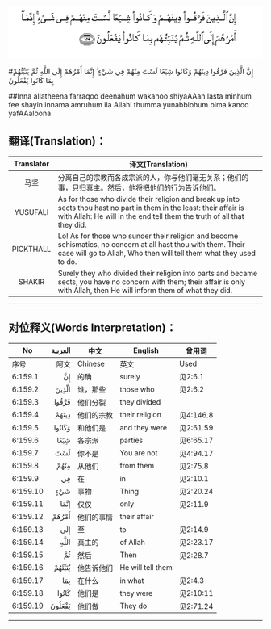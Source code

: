 ![006:159](images/006_159.gif)

#إِنَّ الَّذِينَ فَرَّقُوا دِينَهُمْ وَكَانُوا شِيَعًا لَسْتَ مِنْهُمْ فِي شَيْءٍ ۚ إِنَّمَا أَمْرُهُمْ إِلَى اللَّهِ ثُمَّ يُنَبِّئُهُمْ بِمَا كَانُوا يَفْعَلُونَ

##Inna allatheena farraqoo deenahum wakanoo shiyaAAan lasta minhum fee shayin innama amruhum ila Allahi thumma yunabbiohum bima kanoo yafAAaloona 

## 翻译(Translation)：

| Translator | 译文(Translation)                                            |
| :--------: | ------------------------------------------------------------ |
|    马坚    | 分离自己的宗教而各成宗派的人，你与他们毫无关系；他们的事，只归真主。然后，他将把他们的行为告诉他们。 |
|  YUSUFALI  | As for those who divide their religion and break up into sects thou hast no part in them in the least: their affair is with Allah: He will in the end tell them the truth of all that they did. |
| PICKTHALL  | Lo! As for those who sunder their religion and become schismatics, no concern at all hast thou with them. Their case will go to Allah, Who then will tell them what they used to do. |
|   SHAKIR   | Surely they who divided their religion into parts and became sects, you have no concern with them; their affair is only with Allah, then He will inform them of what they did. |

---

## 对位释义(Words Interpretation)：

| No   | العربية | 中文    | English | 曾用词 |
| ---- | ------: | ------- | ------- | ------ |
| 序号 |    阿文 | Chinese | 英文    | Used   |
| 6:159.1  | إِنَّ     | 的确       | surely            | 见2:6.1   |
| 6:159.2  | الَّذِينَ  | 谁，那些   | those who         | 见2:6.2   |
| 6:159.3  | فَرَّقُوا  | 他们分裂   | they divided      |           |
| 6:159.4  | دِينَهُمْ  | 他们的宗教 | their religion    | 见4:146.8 |
| 6:159.5  | وَكَانُوا | 和他们是    | and they were     | 见2:61.59 |
| 6:159.6  | شِيَعًا   | 各宗派     | parties           | 见6:65.17 |
| 6:159.7  | لَسْتَ    | 你不是     | You are not       | 见4:94.17 |
| 6:159.8  | مِنْهُمْ   | 从他们     | from them         | 见2:75.8  |
| 6:159.9  | فِي     | 在         | in                | 见2:10.1  |
| 6:159.10 | شَيْءٍ    | 事物       | Thing             | 见2:20.24 |
| 6:159.11 | إِنَّمَا   | 仅仅       | only              | 见2:11.9  |
| 6:159.12 | أَمْرُهُمْ  | 他们的事情 | their affair      |           |
| 6:159.13 | إِلَى    | 至         | to                | 见2:14.9  |
| 6:159.14 | اللَّهِ   | 真主的     | of Allah          | 见2:23.17 |
| 6:159.15 | ثُمَّ     | 然后       | Then              | 见2:28.7  |
| 6:159.16 | يُنَبِّئُهُمْ | 他告诉他们 | He will tell them |           |
| 6:159.17 | بِمَا    | 在什么     | in what           | 见2:4.3   |
| 6:159.18 | كَانُوا  | 他们是     | they were         | 见2:10:11 |
| 6:159.19 | يَفْعَلُونَ | 他们做     | They do           | 见2:71.24 |

---